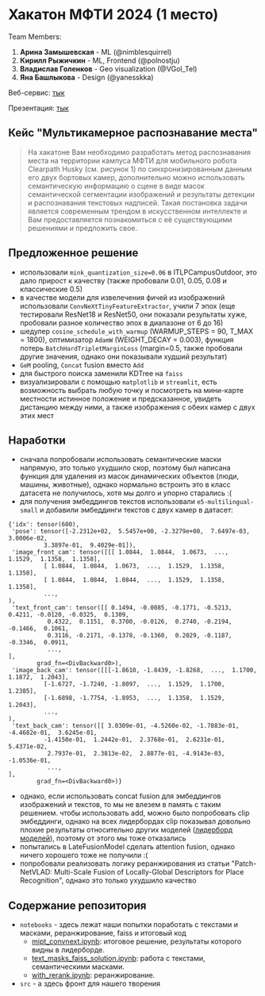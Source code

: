 # Хакатон МФТИ 2024 (1 место)

Team Members:
1) **Арина Замышевская** - ML (@nimblesquirrel)
2) **Кирилл Рыжичкин** - ML, Frontend (@polnostju)
3) **Владислав Голенков** - Geo visualization (@VGol_Tel)
4) **Яна Башлыкова** - Design (@yanesskka)

Веб-сервис: [тык](http://whereismyplace.itatmisis.ru:8501/)

Презентация: [тык](https://drive.google.com/file/d/1lyFPwIg8UI6X0OlbvL3-pieV4R_ENZq0/view?usp=sharing)

## Кейс "Мультикамерное распознавание места"

> На хакатоне Вам необходимо разработать метод распознавания места на территории кампуса МФТИ для мобильного робота Clearpath Husky (см. рисунок 1) по синхронизированным данным его двух бортовых камер, дополнительно можно использовать семантическую информацию о сцене в виде масок семантической сегментации изображений и результаты детекции и распознавания текстовых надписей. Такая постановка задачи является современным трендом в искусственном интеллекте и Вам предоставляется познакомиться с её существующими решениями и предложить свое.

## Предложенное решение

- использовали `mink_quantization_size=0.06` в ITLPCampusOutdoor, это дало прирост к качеству (также пробовали 0.01, 0.05, 0.08 и классические 0.5)
- в качестве модели для извелечения фичей из изображений использовали `ConvNeXtTinyFeatureExtractor`, учили 7 эпох (еще тестировали ResNet18 и ResNet50, они показали результаты хуже, пробовали разное количество эпох в диапазоне от 6 до 16)
- шедулер `cosine_schedule_with_warmup` (WARMUP_STEPS = 90, T_MAX = 1800), оптимизатор `AdamW` (WEIGHT_DECAY = 0.003), функция потерь `BatchHardTripletMarginLoss` (margin=0.5, также пробовали другие значения, однако они показывали худший результат)
- `GeM` pooling, `Concat` fusion вместо `Add`
- для быстрого поиска заменили KDTree на `faiss`
- визуализировали с помощью `matplotlib` и `streamlit`, есть возможность выбрать любую точку и посмотреть на мини-карте местности истинное положение и предсказанное, увидеть дистанцию между ними, а также изображения с обеих камер с двух этих мест

## Наработки

- сначала попробовали использовать семантические маски напрямую, это только ухудшило скор, поэтому был написана функция для удаления из масок динамических объектов (люди, машины, животные), однако нормально встроить это в класс датасета не получилось, хотя мы долго и упорно старались :(
- для получения эмбеддингов текстов использовали `e5-multilingual-small` и добавили эмбеддинги текстов с двух камер в датасет:

```
{'idx': tensor(600),
 'pose': tensor([-2.2312e+02,  5.5457e+00, -2.3279e+00,  7.6497e-03,  3.0006e-02,
          3.3897e-01,  9.4029e-01]),
 'image_front_cam': tensor([[[ 1.0844,  1.0844,  1.0673,  ...,  1.1529,  1.1358,  1.1358],
          [ 1.0844,  1.0844,  1.0673,  ...,  1.1529,  1.1358,  1.1358],
          [ 1.0844,  1.0844,  1.0844,  ...,  1.1529,  1.1358,  1.1358],
          ...,
),
 'text_front_cam': tensor([[ 0.1494, -0.0085, -0.1771, -0.5213,  0.4211, -0.0120, -0.0325,  0.1309,
           0.4322,  0.1151,  0.3700, -0.0126,  0.2740, -0.2194, -0.1466,  0.1061,
           0.3116, -0.2171, -0.1378, -0.1360,  0.2029, -0.1187, -0.3346,  0.0911,
           ...,
],
        grad_fn=<DivBackward0>),
 'image_back_cam': tensor([[[-1.8610, -1.8439, -1.8268,  ...,  1.1700,  1.1872,  1.2043],
          [-1.6727, -1.7240, -1.8097,  ...,  1.1529,  1.1700,  1.2385],
          [-1.6898, -1.7754, -1.8953,  ...,  1.1358,  1.1529,  1.2043],
          ...,
),
 'text_back_cam': tensor([[ 3.0309e-01, -4.5260e-02, -1.7883e-01, -4.4682e-01,  3.6245e-01,
          -1.4150e-01,  1.2442e-01,  2.3768e-01,  2.6231e-01,  5.4371e-02,
           2.7937e-01,  2.3813e-02,  2.8877e-01, -4.9143e-03, -1.0536e-01,
           ...,
],
        grad_fn=<DivBackward0>)}
```

- однако, если использовать concat fusion для эмбеддингов изображений и текстов, то мы не влезем в память с таким решением. чтобы использовать add, можно было попробовать clip эмбеддинги, однако на всех лидербордах clip показывал довольно плохие результаты относительно других моделей ([лидерборд моделей](https://paperswithcode.com/sota/visual-place-recognition-on-17-places)), поэтому от этого мы тоже отказались
- попытались в LateFusionModel сделать attention fusion, однако ничего хорошего тоже не получили :(
- попробовали реализовать логику реранжирования из статьи "Patch-NetVLAD: Multi-Scale Fusion of Locally-Global Descriptors for Place Recognition", однако это только ухудшило качество

## Содержание репозитория
- `notebooks` - здесь лежат наши попытки поработать с текстами и масками, реранжирование, faiss и итоговый код
  - [mipt_convnext.ipynb](https://nbviewer.org/github/l1ghtsource/mipt-hackathon/blob/main/notebooks/mipt_convnext.ipynb): итоговое решение, результаты которого видны в лидерборде.
  - [text_masks_faiss_solution.ipynb](https://nbviewer.org/github/l1ghtsource/mipt-hackathon/blob/main/notebooks/text_masks_faiss_solution.ipynb): работа с текстами, семантическими масками.
  - [with_rerank.ipynb](https://nbviewer.org/github/l1ghtsource/mipt-hackathon/blob/main/notebooks/with_rerank.ipynb): реранжирование.
- `src` - а здесь фронт для нашего творения
